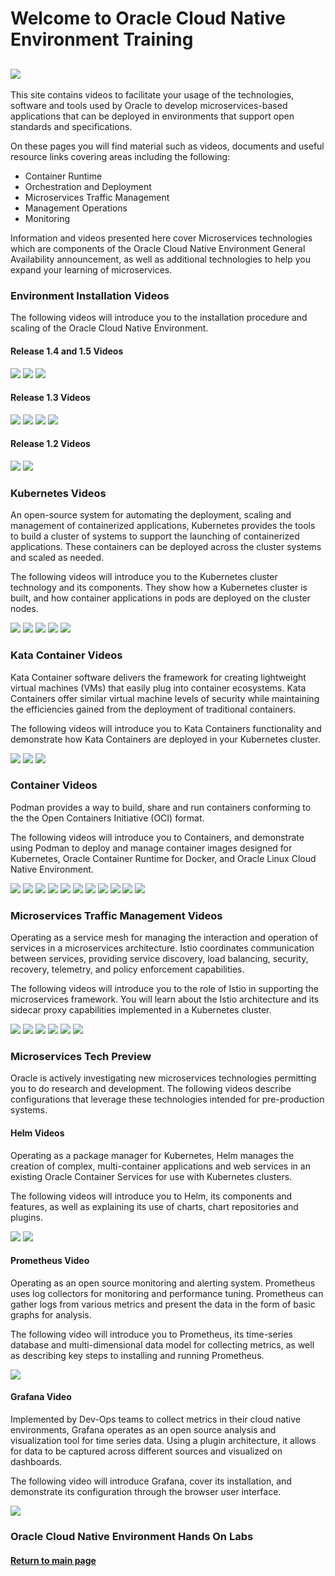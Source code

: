 
# Welcome to Oracle Cloud Native Environment Training <a name="ocne"></a>
![](../common/images/OCNE-banner.jpg)
---
This site contains videos to facilitate your usage of the technologies, software and tools used by Oracle to develop microservices-based applications that can be deployed in environments that support open standards and specifications.

On these pages you will find material such as videos, documents and useful resource links covering areas including the following:
- Container Runtime
- Orchestration and Deployment
- Microservices Traffic Management
- Management Operations
- Monitoring

Information and videos presented here cover Microservices technologies which are components of the Oracle Cloud Native Environment General Availability announcement, as well as additional technologies to help you expand your learning of microservices.

### Environment Installation Videos
The following videos will introduce you to the installation procedure and scaling of the Oracle Cloud Native Environment.

#### Release 1.4 and 1.5 Videos

[![](../common/images/instwalk_tmp.png)](https://youtu.be/IuMKKWdDgc4)
[![](../common/images/confile_tmp.png)](https://youtu.be/pfnfu8B3atI)
[![](../common/images/confileov_tmp.png)](https://youtu.be/n7VhqiiYa1U)

#### Release 1.3 Videos

[![](../common/images/getstocne_tmp.png)](https://youtu.be/agoEHX0M7bk)
[![](../common/images/instocne_tmp.png)](https://youtu.be/bN_SLTGdJJQ)
[![](../common/images/depkubocne_tmp.png)](https://youtu.be/_dahVFaasAo)
[![](../common/images/sclkubocne_tmp.png)](https://youtu.be/aVyqWh048yo)

#### Release 1.2 Videos

[![](../common/images/deployocne_tmp.png)](https://youtu.be/M1WyPPxEM1U)
[![](../common/images/scaleocne_tmp.png)](https://youtu.be/AmAOBb-dk-4)

### Kubernetes Videos
An open-source system for automating the deployment, scaling and management of containerized applications, Kubernetes provides the tools to build a cluster of systems to support the launching of containerized applications. These containers can be deployed across the cluster systems and scaled as needed.

The following videos will introduce you to the Kubernetes cluster technology and its components. They show how a Kubernetes cluster is built, and how container applications in pods are deployed on the cluster nodes.

[![](../common/images/introkubocne_tmp.png)](https://youtu.be/q2j7jjuBbiM)
[![](../common/images/kubarchocne_tmp.png)](https://youtu.be/H2rAeWkxp1Y)
[![](../common/images/kubectlocne_tmp.png)](https://youtu.be/0pa4rlFbFdk)
[![](../common/images/tour_tmp.png)](https://youtu.be/syBe1H-qe8U)
[![](../common/images/kubres_tmp.png)](https://youtu.be/e5m3TlvM4y4)

### Kata Container Videos
Kata Container software delivers the framework for creating lightweight virtual machines (VMs) that easily plug into container ecosystems. Kata Containers offer similar virtual machine levels of security while maintaining the efficiencies gained from the deployment of traditional containers.

The following videos will introduce you to Kata Containers functionality and demonstrate how Kata Containers are deployed in your Kubernetes cluster.

[![](../common/images/kataovr_tmp.png)](https://youtu.be/0P2kQMCssm4)
[![](../common/images/katadep_tmp.png)](https://youtu.be/iUbs38MKcdI)
[![](../common/images/katadeplbls_tmp.png)](https://youtu.be/zsTuPQ88qxc)

### Container Videos
Podman provides a way to build, share and run containers conforming to the the Open Containers Initiative (OCI) format.

The following videos will introduce you to Containers, and demonstrate using Podman to deploy and manage container images designed for Kubernetes, Oracle Container Runtime for Docker, and Oracle Linux Cloud Native Environment.

[![](../common/images/contov_tmp.png)](https://youtu.be/V9sOZHfuvVM)
[![](../common/images/arecontvm_tmp.png)](https://youtu.be/AvNDTpmHOMk)
[![](../common/images/instpbs_tmp.png)](https://youtu.be/L9Arzr88p0M)
[![](../common/images/pull_tmp.png)](https://youtu.be/QmZE-lFNzk4)
[![](../common/images/usepr_tmp.png)](https://youtu.be/q57hNilpakk)
[![](../common/images/createlr_tmp.png)](https://youtu.be/8wVmR_5YyCk)
[![](../common/images/run_tmp.png)](https://youtu.be/PXeKEIdaTBs)
[![](../common/images/imagelay_tmp.png)](https://youtu.be/i9KKMM0RiDI)
[![](../common/images/bind_tmp.png)](https://youtu.be/Kw5vdNRRaZc)
[![](../common/images/vol_tmp.png)](https://youtu.be/qIjTMOfGa_Y)
[![](../common/images/dfile_tmp.png)](https://youtu.be/AkvluNPzGSY)

### Microservices Traffic Management Videos
Operating as a service mesh for managing the interaction and operation of services in a microservices architecture. Istio coordinates communication between services, providing service discovery, load balancing, security, recovery, telemetry, and policy enforcement capabilities.

The following videos will introduce you to the role of Istio in supporting the microservices framework. You will learn about the Istio architecture and its sidecar proxy capabilities implemented in a Kubernetes cluster.

[![](../common/images/introistio_tmp.png)](https://youtu.be/yr3rgcR_jwU)
[![](../common/images/istioarch_tmp.png)](https://youtu.be/67j5pKaezAk)
[![](../common/images/istioocne_tmp.png)](https://youtu.be/0W5fQnlJppw)
[![](../common/images/istioing_tmp.png)](https://youtu.be/Fkl7Zzn45X4)
[![](../common/images/istioeg_tmp.png)](https://youtu.be/MHKc4hfszUI)
[![](../common/images/istiort_tmp.png)](https://youtu.be/HDagk09TayQ)

### Microservices Tech Preview
Oracle is actively investigating new microservices technologies permitting you to do research and development. The following videos describe configurations that leverage these technologies intended for pre-production systems.

#### Helm Videos
Operating as a package manager for Kubernetes, Helm manages the creation of complex, multi-container applications and web services in an existing Oracle Container Services for use with Kubernetes clusters.

The following videos will introduce you to Helm, its components and features, as well as explaining its use of charts, chart repositories and plugins.

[![](../common/images/introhelm_tmp.png)](https://youtu.be/mKNqFyub0mU)
[![](../common/images/iiihelm_tmp.pn)](https://youtu.be/zOrBVhxOvMU)

#### Prometheus Video
Operating as an open source monitoring and alerting system. Prometheus uses log collectors for monitoring and performance tuning. Prometheus can gather logs from various metrics and present the data in the form of basic graphs for analysis.

The following video will introduce you to Prometheus, its time-series database and multi-dimensional data model for collecting metrics, as well as describing key steps to installing and running Prometheus.

[![](../common/images/introprom_tmp.png)](https://youtu.be/E2123yZAJ0c)

#### Grafana Video
Implemented by Dev-Ops teams to collect metrics in their cloud native environments, Grafana operates as an open source analysis and visualization tool for time series data. Using a plugin architecture, it allows for data to be captured across different sources and visualized on dashboards.

The following video will introduce Grafana, cover its installation, and demonstrate its configuration through the browser user interface.

[![](../common/images/grafanaocne_tmp.png)](https://youtu.be/x6nloqYg-4w)

### Oracle Cloud Native Environment Hands On Labs


#### [Return to main page](../README.md)
